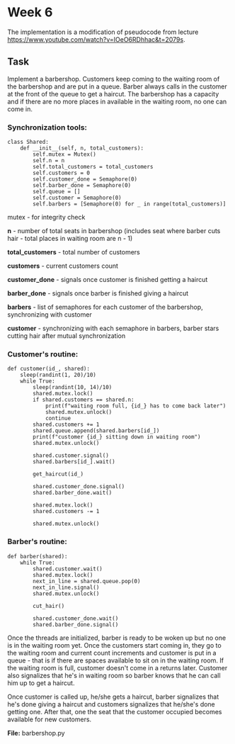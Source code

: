 # Week 6

The implementation is a modification of pseudocode from lecture https://www.youtube.com/watch?v=IOeO6RDhhac&t=2079s.

## Task

Implement a barbershop. Customers keep coming to the waiting room of the barbershop and are put in a queue. 
Barber always calls in the customer at the front of the queue to get a haircut. 
The barbershop has a capacity and if there are no more places in available in the waiting room, no one can come in.

### Synchronization tools:
```
class Shared:
    def __init__(self, n, total_customers):
        self.mutex = Mutex()
        self.n = n
        self.total_customers = total_customers
        self.customers = 0
        self.customer_done = Semaphore(0)
        self.barber_done = Semaphore(0)
        self.queue = []
        self.customer = Semaphore(0)
        self.barbers = [Semaphore(0) for _ in range(total_customers)]
```
mutex - for integrity check


__n__ - number of total seats in barbershop (includes seat where barber cuts hair - total places in waiting
    room are n - 1)


__total_customers__ - total number of customers

__customers__ - current customers count

__customer_done__ - signals once customer is finished getting a haircut

__barber_done__ - signals once barber is finished giving a haircut

__barbers__ - list of semaphores for each customer of the barbershop, synchronizing with customer

__customer__ - synchronizing with each semaphore in barbers, barber stars cutting hair after mutual synchronization


### Customer's routine:
```
def customer(id_, shared):
    sleep(randint(1, 20)/10)
    while True:
        sleep(randint(10, 14)/10)
        shared.mutex.lock()
        if shared.customers == shared.n:
            print(f"waiting room full, {id_} has to come back later")
            shared.mutex.unlock()
            continue
        shared.customers += 1
        shared.queue.append(shared.barbers[id_])
        print(f"customer {id_} sitting down in waiting room")
        shared.mutex.unlock()

        shared.customer.signal()
        shared.barbers[id_].wait()

        get_haircut(id_)

        shared.customer_done.signal()
        shared.barber_done.wait()

        shared.mutex.lock()
        shared.customers -= 1

        shared.mutex.unlock()
```
### Barber's routine:
```
def barber(shared):
    while True:
        shared.customer.wait()
        shared.mutex.lock()
        next_in_line = shared.queue.pop(0)
        next_in_line.signal()
        shared.mutex.unlock()

        cut_hair()

        shared.customer_done.wait()
        shared.barber_done.signal()
```

Once the threads are initialized, barber is ready to be woken up but no one is in the waiting room yet. Once the customers start coming in, 
they go to the waiting room and current count increments and customer is put in a queue - that is if there are spaces available to sit on in the waiting room. If the waiting room is full, customer doesn't come in a returns later.
Customer also signalizes that he's in waiting room so barber knows that he can call him up to get a haircut.

Once customer is called up, he/she gets a haircut, barber signalizes that he's done giving a haircut and customers signalizes that he/she's done getting one.
After that, one the seat that the customer occupied becomes available for new customers.

__File:__ barbershop.py